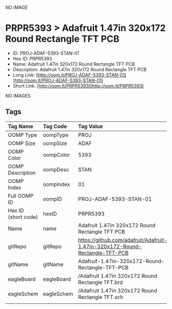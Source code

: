 


  
NO IMAGE  
# PRPR5393 > Adafruit 1.47in 320x172 Round Rectangle TFT PCB

- ID: PROJ-ADAF-5393-STAN-01
- Hex ID: PRPR5393
- Name: Adafruit 1.47in 320x172 Round Rectangle TFT PCB
- Description: Adafruit 1.47in 320x172 Round Rectangle TFT PCB
- Long Link: [http://oom.lt/PROJ-ADAF-5393-STAN-01](http://oom.lt/PROJ-ADAF-5393-STAN-01)
- Short Link: [http://oom.lt/PRPR5393](http://oom.lt/PRPR5393)
  
NO IMAGES  
## Tags
  

|Tag Name|Tag Code|Tag Value|
| :--- | :--- | :--- |
|OOMP Type|oompType|PROJ|
|OOMP Size|oompSize|ADAF|
|OOMP Color|oompColor|5393|
|OOMP Description|oompDesc|STAN|
|OOMP Index|oompIndex|01|
|Full OOMP ID|oompID|PROJ-ADAF-5393-STAN-01|
|Hex ID (short code)|hexID|PRPR5393|
|Name|name|Adafruit 1.47in 320x172 Round Rectangle TFT PCB|
|gitRepo|gitRepo|https://github.com/adafruit/Adafruit-1.47in-320x172-Round-Rectangle-TFT-PCB|
|gitName|gitName|Adafruit-1.47in-320x172-Round-Rectangle-TFT-PCB|
|eagleBoard|eagleBoard|/Adafruit 1.47in 320x172 Round Rectangle TFT.brd|
|eagleSchem|eagleSchem|/Adafruit 1.47in 320x172 Round Rectangle TFT.sch|
||||
